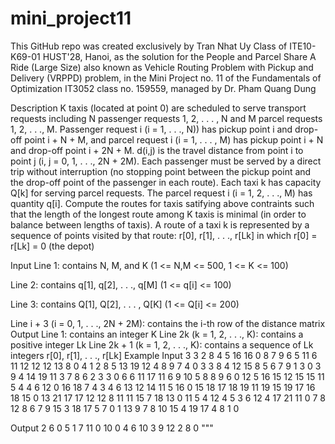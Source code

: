 # mini_project11
This GitHub repo was created exclusively by Tran Nhat Uy Class of ITE10-K69-01 HUST'28, Hanoi, as the solution for the People and Parcel Share A Ride (Large Size) also known as Vehicle Routing Problem with Pickup and Delivery (VRPPD) problem, in the Mini Project no. 11 of the Fundamentals of Optimization IT3052 class no. 159559, managed by Dr. Pham Quang Dung

Description
K taxis (located at point 0) are scheduled to serve transport requests including N passenger requests 1, 2, . . . , N and M parcel requests 1, 2, . . ., M. Passenger request i (i = 1, . . ., N)) has pickup point i and drop-off point i + N + M, and parcel request i (i = 1, . . . , M) has pickup point i + N and drop-off point i + 2N + M. d(i,j) is the travel distance from point i to point j (i, j = 0, 1, . . ., 2N + 2M). Each passenger must be served by a direct trip without interruption (no stopping point between the pickup point and the drop-off point of the passenger in each route). Each taxi k has capacity Q[k] for serving parcel requests. The parcel request i (i = 1, 2, . . ., M) has quantity q[i].
Compute the routes for taxis satifying above contraints such that the length of the longest route among K taxis is minimal (in order to balance between lengths of taxis).
A route of a taxi k is represented by a sequence of points visited by that route: r[0], r[1], . . ., r[Lk] in which r[0] = r[Lk] = 0 (the depot)


Input
Line 1: contains N, M, and K (1 <= N,M <= 500, 1 <= K <= 100)

Line 2: contains q[1], q[2],  . . ., q[M] (1 <= q[i] <= 100)

Line 3: contains Q[1], Q[2], . . . , Q[K] (1 <= Q[i] <= 200)

Line i + 3 (i = 0, 1, . . ., 2N + 2M): contains the i-th row of the distance matrix
Output 
Line 1: contains an integer K
Line 2k  (k = 1, 2, . . ., K): contains a positive integer Lk
Line 2k + 1 (k = 1, 2, . . ., K): contains a sequence of Lk integers  r[0], r[1], . . ., r[Lk]
Example
Input
3 3 2
8 4 5 
16 16 
0 8 7 9 6 5 11 6 11 12 12 12 13 
8 0 4 1 2 8 5 13 19 12 4 8 9 
7 4 0 3 3 8 4 12 15 8 5 6 7 
9 1 3 0 3 9 4 14 19 11 3 7 8 
6 2 3 3 0 6 6 11 17 11 6 9 10 
5 8 8 9 6 0 12 5 16 15 12 15 15 
11 5 4 4 6 12 0 16 18 7 4 3 4 
6 13 12 14 11 5 16 0 15 18 17 18 19 
11 19 15 19 17 16 18 15 0 13 21 17 17 
12 12 8 11 11 15 7 18 13 0 11 5 4 
12 4 5 3 6 12 4 17 21 11 0 7 8 
12 8 6 7 9 15 3 18 17 5 7 0 1 
13 9 7 8 10 15 4 19 17 4 8 1 0 

Output
2
6
0 5 1 7 11 0
10
0 4 6 10 3 9 12 2 8 0
"""
